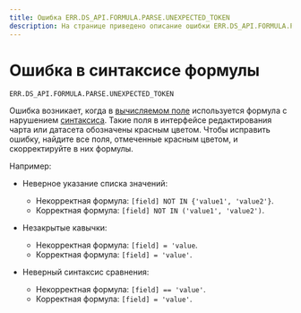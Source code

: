 ```yaml
---
title: Ошибка ERR.DS_API.FORMULA.PARSE.UNEXPECTED_TOKEN
description: На странице приведено описание ошибки ERR.DS_API.FORMULA.PARSE.UNEXPECTED_TOKEN.
---
```


# Ошибка в синтаксисе формулы

`ERR.DS_API.FORMULA.PARSE.UNEXPECTED_TOKEN`

Ошибка возникает, когда в [вычисляемом поле](../../concepts/calculations/index.md) используется формула с нарушением [синтаксиса](../../concepts/calculations/formula-syntax.md). Такие поля в интерфейсе редактирования чарта или датасета обозначены красным цветом. Чтобы исправить ошибку, найдите все поля, отмеченные красным цветом, и скорректируйте в них формулы.

Например:

* Неверное указание списка значений:

  * Некорректная формула: `[field] NOT IN {'value1', 'value2'}`.
  * Корректная формула: `[field] NOT IN ('value1', 'value2')`.

* Незакрытые кавычки:

  * Некорректная формула: `[field] = 'value`.
  * Корректная формула: `[field] = 'value'`.

* Неверный синтаксис сравнения:

  * Некорректная формула: `[field] == 'value'`.
  * Корректная формула: `[field] = 'value'`.
